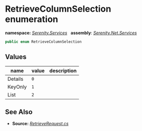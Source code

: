 # RetrieveColumnSelection enumeration
**namespace:** *[Serenity.Services](../README.md#serenity.services-namespace)*   **assembly**: *[Serenity.Net.Services](../README.md)*

```csharp
public enum RetrieveColumnSelection
```

## Values

| name | value | description |
| --- | --- | --- |
| Details | `0` |  |
| KeyOnly | `1` |  |
| List | `2` |  |

## See Also

* **Source:** *[RetrieveRequest.cs](https://github.com/serenity-is/Serenity/blob/master/src/Serenity.Net.Services/Models/RetrieveRequest.cs)*